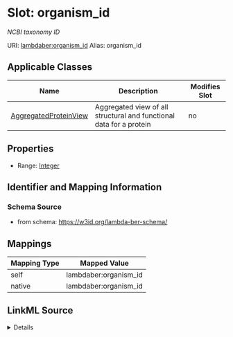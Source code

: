 

# Slot: organism_id 


_NCBI taxonomy ID_





URI: [lambdaber:organism_id](https://w3id.org/lambda-ber-schema/organism_id)
Alias: organism_id

<!-- no inheritance hierarchy -->





## Applicable Classes

| Name | Description | Modifies Slot |
| --- | --- | --- |
| [AggregatedProteinView](AggregatedProteinView.md) | Aggregated view of all structural and functional data for a protein |  no  |






## Properties

* Range: [Integer](Integer.md)




## Identifier and Mapping Information






### Schema Source


* from schema: https://w3id.org/lambda-ber-schema/




## Mappings

| Mapping Type | Mapped Value |
| ---  | ---  |
| self | lambdaber:organism_id |
| native | lambdaber:organism_id |




## LinkML Source

<details>
```yaml
name: organism_id
description: NCBI taxonomy ID
from_schema: https://w3id.org/lambda-ber-schema/
rank: 1000
alias: organism_id
owner: AggregatedProteinView
domain_of:
- AggregatedProteinView
range: integer

```
</details>